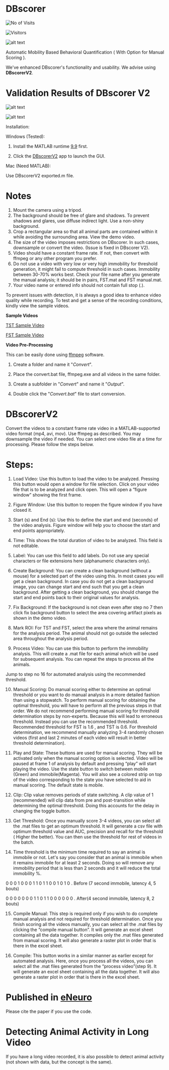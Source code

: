# DBscorer

![No of Visits](https://visitor-badge.laobi.icu/badge?page_id=swanandlab/DBscorer)


![Visitors](https://api.visitorbadge.io/api/daily?path=https%3A%2F%2Fgithub.com%2Fswanandlab%2FDBscorer&label=No%20of%20times%20visited&countColor=%2337d67a&style=flat-square)


![alt text](https://github.com/swanandlab/DBscorer/blob/main/V2.png?raw=true)

Automatic Mobility Based Behavioral Quantification ( With Option for Manual Scoring ).

We've enhanced DBscorer's functionality and usability. We advise using **DBscorerV2**.


# Validation Results of DBscorer V2

![alt text](https://github.com/swanandlab/DBscorer/blob/main/FST%20Correlation%20Plot.jpg?raw=true)

![alt text](https://github.com/swanandlab/DBscorer/blob/main/TST%20Correlation%20Plot.jpg?raw=true)


Installation:

Windows (Tested):

1. Install the MATLAB runtime [9.9](https://ssd.mathworks.com/supportfiles/downloads/R2020b/Release/8/deployment_files/installer/complete/win64/MATLAB_Runtime_R2020b_Update_8_win64.zip) first.

2. Click the [DBscorerV2](https://github.com/swanandlab/DBscorer/blob/main/DBscorerV2.exe) app to launch the GUI.

Mac (Need MATLAB):

Use DBscorerV2 exported.m file. 

# Notes
1. Mount the camera using a tripod.
2. The background should be free of glare and shadows. To prevent shadows and glares, use diffuse indirect light. Use a non-shiny background.
4. Crop a rectangular area so that all animal parts are contained within it while avoiding the surrounding area. View the demo video.
5. The size of the video imposes restrictions on DBscorer. In such cases, downsample or convert the video. (Issue is fixed in DBscorer V2).
6. Video should have a constant frame rate. If not, then convert with ffmpeg or any other program you prefer.
7. Do not use a video with very low or very high immobility for threshold generation, it might fail to compute threshold in such cases. Immobility between 30-70% works best. Check your file name after you generate the manual analysis; it should be in pairs, FST.mat and FST manual.mat.
8. Your video name or entered info should not contain full stop (.).


To prevent issues with detection, it is always a good idea to enhance video quality while recording. To test and get a sense of the recording conditions, kindly view the sample videos.

**Sample Videos**

[TST Sample Video](https://github.com/swanandlab/DBscorer/blob/main/TST%20Sample%20Video.mp4)

[FST Sample Video](https://github.com/swanandlab/DBscorer/blob/main/FST%20SAMPLE%20VIDEO.mp4)

**Video Pre-Processing** 

This can be easily done using [ffmpeg](https://www.gyan.dev/ffmpeg/builds/) software.
 
1. Create a folder and name it "_Convert_".

2. Place the convert.bat file, ffmpeg.exe and all videos in the same folder.

3. Create a subfolder in "_Convert_" and name it "_Output_".

4. Double click the "_Convert.bat_" file to start conversion. 

# DBscorerV2 

Convert the videos to a constant frame rate video in a MATLAB-supported video format (mp4, avi, mov). Use ffmpeg as described. You may downsample the video if needed. You can select one video file at a time for processing.
Please follow the steps below. 

# Steps:
1. Load Video: Use this button to load the video to be analyzed. Pressing this button would open a window for file selection. Click on your video file that is to be analyzed and click open. This will open a “figure window” showing the first frame.

2. Figure Window: Use this button to reopen the figure window if you have closed it.

3. Start (s) and End (s): Use this to define the start and end (seconds) of the video analysis. Figure window will help you to choose the start and end points appropriately.

4. Time: This shows the total duration of video to be analyzed. This field is not editable.

5. Label: You can use this field to add labels. Do not use any special characters or file extensions here (alphanumeric characters only). 

6. Create Background: You can create a clean background (without a mouse) for a selected part of the video using this. In most cases you will get a clean background. In case you do not get a clean background image,  you can change start and end such that you get a clean background. After getting a clean background, you should change the start and end points back to their original values for analysis.

7. Fix Background: If the background is not clean even after step no 7 then click fix background button to select the area covering artifact pixels as shown in the demo video.

8. Mark ROI: For TST and FST, select the area where the animal remains for the analysis period. The animal should not go outside the selected area throughout the analysis period. 

9. Process Video: You can use this button to perform the immobility analysis. This will create a .mat file for each animal which will be used for subsequent analysis. You can repeat the steps to process all the animals. 

Jump to step no 16 for automated analysis using the recommended threshold.

10. Manual Scoring: Do manual scoring either to determine an optimal threshold or you want to do manual analysis in a more detailed fashion than using a stopwatch. To perform manual scoring for obtaining the optimal threshold, you will have to perform all the previous steps in that order. We do not recommend performing manual scoring for threshold determination steps by non-experts. Because this will lead to erroneous threshold. Instead you can use the recommended threshold. Recommended threshold for FST is 1.6 , and TST is 0.6. 
For threshold determination, we recommend manually analyzing 3-4 randomly chosen videos (first and last 2 minutes of each video will result in better threshold determination).

11. Play and State: These buttons are used for manual scoring. They will be activated only when the manual scoring option is selected. Video will be paused at frame 1 of analysis by default and pressing “play” will start playing the video. Use the state button to switch between mobile (Green) and immobile(Magenta). You will also see a colored strip on top of the video corresponding to the state you have selected to aid in manual scoring. The default state is mobile.

12. Clip: Clip value removes periods of state switching. A clip value of 1 (recommended) will clip data from pre and post-transition while determining the optimal threshold. Doing this accounts for the delay in changing the toggle button.


14. Get Threshold: Once you manually score 3-4 videos, you can select all the .mat files to get an optimum threshold. It will generate a csv file with optimum threshold value and AUC, precision and recall for the threshold ( Higher the better). You can then use the threshold for rest of videos in the batch.

15. Time threshold is the minimum time required to say an animal is immobile or not. Let's say you consider that  an animal is immobile when it remains immobile  for at least 2 seconds. Doing so will remove any immobility period that is less than 2 seconds and it will reduce the total immobility %. 

0 0 0 1 0 0 0 1 1 0 1 1 0 0 1 0 1 0 . Before (7 second immobile, latency 4, 5 bouts)

0 0 0 0 0 0 0 1 1 0 1 1 0 0 0 0 0 0 . After(4 second immobile, latency 8, 2 bouts)

15. Compile Manual: This step is required only if you wish to do complete manual analysis and not required for threshold determination. Once you finish scoring all the videos manually, you can select all the .mat files by clicking the “compile manual button”. It will generate an excel sheet containing all the data together. It compiles only the .mat files generated from manual scoring. It will also generate a raster plot in order that is there in the excel sheet.

16. Compile: This button works in a similar manner as earlier except for automated analysis. Here, once you process all the videos, you can select all the .mat files generated from the “process video”(step 9). It will generate an excel sheet containing all the data together. It will also generate a raster plot in order that is there in the excel sheet.



# Published in [eNeuro](https://doi.org/10.1523/ENEURO.0305-21.2021)
Please cite the paper if you use the code.


# Detecting Animal Activity in Long Video

If you have a long video recorded, it is also possible to detect animal activity (not shown with data, but the concept is the same).



